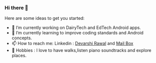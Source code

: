 ### Hi there 👋

Here are some ideas to get you started:

- 🔭 I’m currently working on DairyTech and EdTech Android apps.
- 🌱 I’m currently learning to improve coding standards and Android concepts.
- 📫 How to reach me: Linkedin : [Devarshi Rawal](https://www.linkedin.com/in/devarshi-rawal-521108188/) and [Mail Box](jdsrawal558@gmail.com)
- :eyes: Hobbies : I love to have walks,listen piano soundtracks and explore places.
